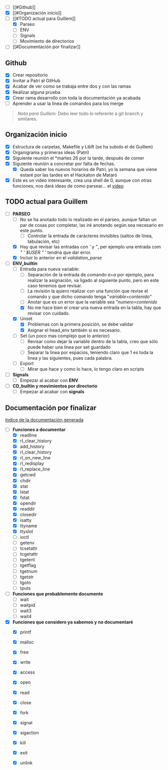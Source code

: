
- [ ]  [[#Github]]
- [x] [[#Organización inicio]]
- [ ] [[#TODO actual para Guillem]]
	- [x] Parseo
	- [ ] ENV
	- [ ] Signals
	- [ ] Movimiento de directorios
- [ ] [[#Documentación por finalizar]]

## Github

- [x] Crear repositorio
- [x] Invitar a Patri al GitHub
- [x] Acabar de ver como se trabaja entre dos y con las ramas
- [x] Realizar alguna prueba
- [x] Crear rama desarrollo con toda la documentación ya acabada
- [ ] Aprender a usar la linea de comandos para los merge

>*Nota  para Guillem*: Debo leer todo lo referente a git branch y similares.

## Organización inicio

- [x] Estructura de carpetas, Makefile y Libft (se ha subido el de Guillem)
- [x] Organigrama y primeras ideas (Patri)
- [x] Siguiente reunión el *martes 26 por la tarde, después de comer
- [x] Siguiente reunión a concretar por falta de fechas.
	- [x] Queda saber los nuevos horarios de Patri, yo la semana que viene estaré por las tardes en el Hackaton de Mataró
- [x] Este es un video interesante, crea una shell de 0, aunque con otras funciones, nos dará ideas de como parsear... el [video](https://www.youtube.com/watch?v=yTR00r8vBH8)

## TODO actual para Guillem

- [ ] **PARSEO**
	- [ ] No se ha anotado todo lo realizado en el parseo, aunque faltan un par de cosas por completar, las iré anotando según sea necesario en este punto.
		- [ ] Controlar la entrada de carácteres invisibles (saltos de linea, tabulación, etc)
	- [x] Hay que revisar las entradas con *'* y *"*, per ejemplo una entrada com *" ' $USER " '* tendria que dar error.
	- [x] Incluir lo anterior en el *validation_parse*
- [ ] **ENV_builtin**
	- [ ] Entrada para nueva variable:
		- [ ] Separación de la entrada de comando *a=a* por ejemplo, para realizar la asignación, va ligado al siguiente punto, pero en este caso tenemos que revisar.
		- [ ] La revisión la quiero realizar con una función que revise el comando y que dicho comando tenga "*variable=contenido*"
		- [ ] Anotar que es un error que la variable sea *"numero=contenido*
		- [x] No me hace bien el crear una nueva entrada en la tabla, hay que revisar con cuidado.
	- [x] Unset
		- [x] Problemas con la primera posición, se debe validar
		- [x] Asignar el head_env también si es necesario.
	- [ ] Set (un poco mas complejo que lo anterior)
		- [ ] Revisar como dejar la variable dentro de la tabla, creo que sólo puede haber una linea por set guardado
		- [ ] Separar la linea por espacios, teniendo claro que 1 es toda la linea y las siguientes, pues cada palabra.
	- [ ] Export
		- [ ] Mirar que hace y como lo hace, lo tengo claro en scripts
- [ ] **Signals**
	- [ ] Empezar al acabar con **ENV**
- [ ] **CD_builtin y movimientos por directorio**
	- [ ] Empezar al acabar con **signals**
## Documentación por finalizar

[Indice de la documentación generada](01_Indice.md)
- [ ] **Funciones a documentar**
	- [x] readline
	- [x] rl_clear_history
	- [x] add_history
	- [x] rl_clear_history
	- [x] rl_on_new_line
	- [x] rl_redisplay
	- [x] rl_replace_line
	- [x] getcwd
	- [x] chdir 
	- [x] stat 
	- [x] lstat
	- [x] fstat
	- [x] opendir
	- [x] readdir
	- [x] closedir
	- [x] isatty
	- [x] ttyname
	- [x] ttyslot
	- [ ] ioctl
	- [ ] getenv
	- [ ] tcsetattr
	- [ ] tcgetattr
	- [ ] tgetent
	- [ ] tgetflag
	- [ ] tgetnum
	- [ ] tgetstr
	- [ ] tgoto
	- [ ] tputs

- [ ] **Funciones que probablemente documente**
	- [ ] wait
	- [ ] waitpid
	- [ ] wait3
	- [ ] wait4
- [x] **Funciones que considero ya sabemos y no documentaré**
	- [x] printf
	- [x] malloc
	- [x] free
	- [x] write
	- [x] access
	- [x] open
	- [x] read
	- [x] close
	- [x] fork
	- [x] signal
	- [x] sigaction
	- [x] kill
	- [x] exit
	- [x] unlink

